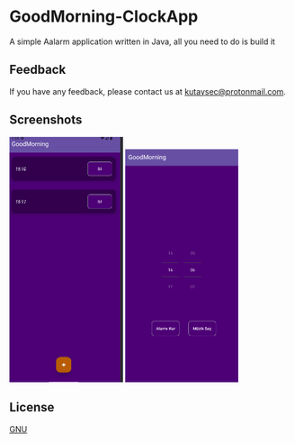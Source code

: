 
# GoodMorning-ClockApp

A simple Aalarm application written in Java, all you need to do is build it 


## Feedback

If you have any feedback, please contact us at kutaysec@protonmail.com.

  
## Screenshots

<img src="https://github.com/MorphyKutay/GoodMorning-ClockApp/blob/main/1.png" width="40%" height="40%"> <img src="https://github.com/MorphyKutay/GoodMorning-ClockApp/blob/main/2.png" width="40%" height="40%">


## License

[GNU](https://www.gnu.org/licenses/gpl-3.0.en.html)

  
